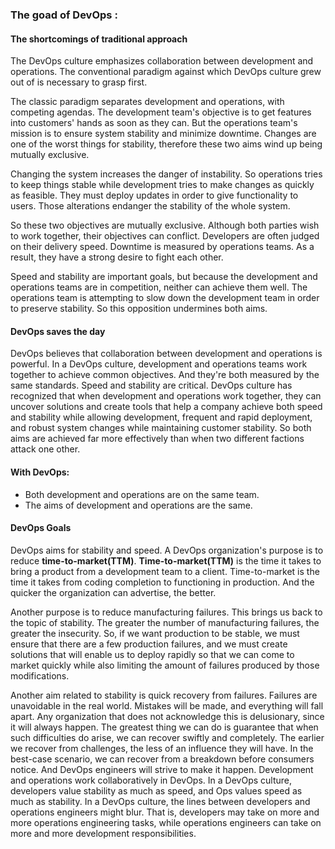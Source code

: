 ### The goad of DevOps :

#### The shortcomings of traditional approach 

The DevOps culture emphasizes collaboration between development and operations. The conventional paradigm against which DevOps culture grew out of is necessary to grasp first.

The classic paradigm separates development and operations, with competing agendas. The development team's objective is to get features into customers' hands as soon as they can. But the operations team's mission is to ensure system stability and minimize downtime. Changes are one of the worst things for stability, therefore these two aims wind up being mutually exclusive.

Changing the system increases the danger of instability.
So operations tries to keep things stable while development tries to make changes as quickly as feasible. They must deploy updates in order to give functionality to users. Those alterations endanger the stability of the whole system.

So these two objectives are mutually exclusive. Although both parties wish to work together, their objectives can conflict. Developers are often judged on their delivery speed. Downtime is measured by operations teams. As a result, they have a strong desire to fight each other.

Speed and stability are important goals, but because the development and operations teams are in competition, neither can achieve them well. The operations team is attempting to slow down the development team in order to preserve stability. So this opposition undermines both aims.


#### DevOps saves the day

DevOps believes that collaboration between development and operations is powerful. In a DevOps culture, development and operations teams work together to achieve common objectives. And they're both measured by the same standards. Speed and stability are critical. DevOps culture has recognized that when development and operations work together, they can uncover solutions and create tools that help a company achieve both speed and stability while allowing development, frequent and rapid deployment, and robust system changes while maintaining customer stability. So both aims are achieved far more effectively than when two different factions attack one other.

#### With DevOps:
   - Both development and operations are on the same team.
   - The aims of development and operations are the same.

#### DevOps Goals 

DevOps aims for stability and speed. A DevOps organization's purpose is to reduce **time-to-market(TTM)**. **Time-to-market(TTM)** is the time it takes to bring a product from a development team to a client. Time-to-market is the time it takes from coding completion to functioning in production. And the quicker the organization can advertise, the better.

Another purpose is to reduce manufacturing failures. This brings us back to the topic of stability. The greater the number of manufacturing failures, the greater the insecurity. So, if we want production to be stable, we must ensure that there are a few production failures, and we must create solutions that will enable us to deploy rapidly so that we can come to market quickly while also limiting the amount of failures produced by those modifications.

Another aim related to stability is quick recovery from failures. Failures are unavoidable in the real world. Mistakes will be made, and everything will fall apart. Any organization that does not acknowledge this is delusionary, since it will always happen. The greatest thing we can do is guarantee that when such difficulties do arise, we can recover swiftly and completely. The earlier we recover from challenges, the less of an influence they will have. In the best-case scenario, we can recover from a breakdown before consumers notice. And DevOps engineers will strive to make it happen. Development and operations work collaboratively in DevOps. In a DevOps culture, developers value stability as much as speed, and Ops values speed as much as stability. In a DevOps culture, the lines between developers and operations engineers might blur. That is, developers may take on more and more operations engineering tasks, while operations engineers can take on more and more development responsibilities.
